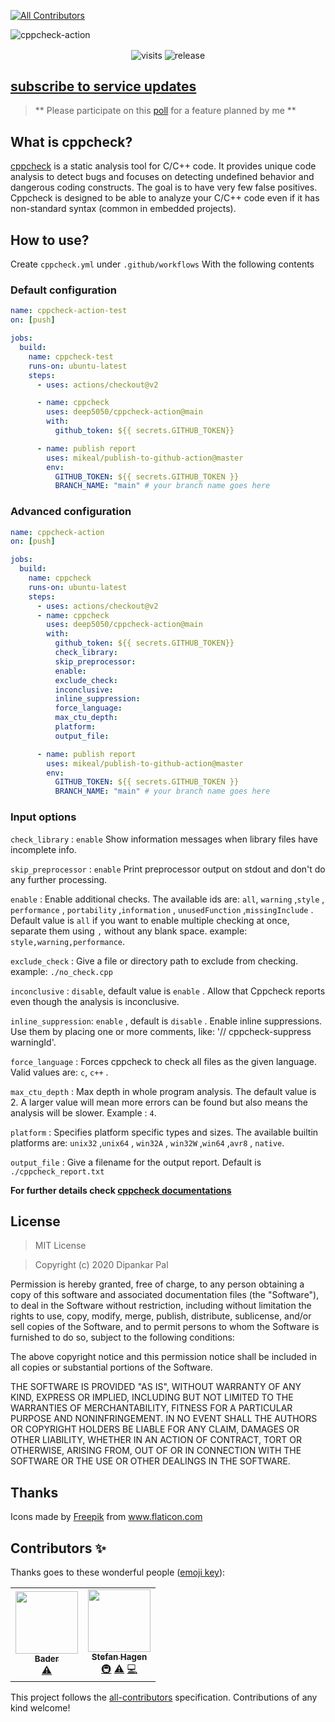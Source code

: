 <!-- ALL-CONTRIBUTORS-BADGE:START - Do not remove or modify this section -->

[![All Contributors](https://img.shields.io/badge/all_contributors-2-orange.svg?style=flat-square)](#contributors-)

<!-- ALL-CONTRIBUTORS-BADGE:END -->

![cppcheck-action](https://socialify.git.ci/deep5050/cppcheck-action/image?description=1&logo=https%3A%2F%2Fi.imgur.com%2FbDs8nfo.png&theme=Light)

<div align=center>
<p align=center>
<img align=center src=http://hits.dwyl.com/deep5050/cppcheck-action.svg alt=visits>
<img align=center src=https://img.shields.io/github/v/release/deep5050/cppcheck-action?style=flat-square alt=release>
</p>

</div>

## [subscribe to service updates](https://github.com/deep5050/cppcheck-action/issues/11)

> ** Please participate on this
> [poll](https://github.com/deep5050/cppcheck-action/issues/10) for a feature
> planned by me **

## What is cppcheck?

[cppcheck](https://github.com/danmar/cppcheck) is a static analysis tool for
C/C++ code. It provides unique code analysis to detect bugs and focuses on
detecting undefined behavior and dangerous coding constructs. The goal is to
have very few false positives. Cppcheck is designed to be able to analyze your
C/C++ code even if it has non-standard syntax (common in embedded projects).

## How to use?

Create `cppcheck.yml` under `.github/workflows` With the following contents

### Default configuration

```yml
name: cppcheck-action-test
on: [push]

jobs:
  build:
    name: cppcheck-test
    runs-on: ubuntu-latest
    steps:
      - uses: actions/checkout@v2

      - name: cppcheck
        uses: deep5050/cppcheck-action@main
        with:
          github_token: ${{ secrets.GITHUB_TOKEN}}

      - name: publish report
        uses: mikeal/publish-to-github-action@master
        env:
          GITHUB_TOKEN: ${{ secrets.GITHUB_TOKEN }}
          BRANCH_NAME: "main" # your branch name goes here
```

### Advanced configuration

```yml
name: cppcheck-action
on: [push]

jobs:
  build:
    name: cppcheck
    runs-on: ubuntu-latest
    steps:
      - uses: actions/checkout@v2
      - name: cppcheck
        uses: deep5050/cppcheck-action@main
        with:
          github_token: ${{ secrets.GITHUB_TOKEN}}
          check_library:
          skip_preprocessor:
          enable:
          exclude_check:
          inconclusive:
          inline_suppression:
          force_language:
          max_ctu_depth:
          platform:
          output_file:

      - name: publish report
        uses: mikeal/publish-to-github-action@master
        env:
          GITHUB_TOKEN: ${{ secrets.GITHUB_TOKEN }}
          BRANCH_NAME: "main" # your branch name goes here
```

### Input options

`check_library` : `enable` Show information messages when library files have
incomplete info.

`skip_preprocessor` : `enable` Print preprocessor output on stdout and don't do
any further processing.

`enable` : Enable additional checks. The available ids are: `all`, `warning`
,`style` , `performance` , `portability` ,`information` , `unusedFunction`
,`missingInclude` . Default value is `all` if you want to enable multiple
checking at once, separate them using `,` without any blank space. example:
`style,warning,performance`.

`exclude_check` : Give a file or directory path to exclude from checking.
example: `./no_check.cpp`

`inconclusive` : `disable`, default value is `enable` . Allow that Cppcheck
reports even though the analysis is inconclusive.

`inline_suppression`: `enable` , default is `disable` . Enable inline
suppressions. Use them by placing one or more comments, like: '//
cppcheck-suppress warningId'.

`force_language` : Forces cppcheck to check all files as the given language.
Valid values are: `c`, `c++` .

`max_ctu_depth` : Max depth in whole program analysis. The default value is 2. A
larger value will mean more errors can be found but also means the analysis will
be slower. Example : `4`.

`platform` : Specifies platform specific types and sizes. The available builtin
platforms are: `unix32` ,`unix64` , `win32A` , `win32W` ,`win64` ,`avr8` ,
`native`.

`output_file` : Give a filename for the output report. Default is
`./cppcheck_report.txt`

<b> For further details check
[cppcheck documentations](http://cppcheck.sourceforge.net/manual.pdf) </b>

## License

> MIT License

> Copyright (c) 2020 Dipankar Pal

Permission is hereby granted, free of charge, to any person obtaining a copy of
this software and associated documentation files (the "Software"), to deal in
the Software without restriction, including without limitation the rights to
use, copy, modify, merge, publish, distribute, sublicense, and/or sell copies of
the Software, and to permit persons to whom the Software is furnished to do so,
subject to the following conditions:

The above copyright notice and this permission notice shall be included in all
copies or substantial portions of the Software.

THE SOFTWARE IS PROVIDED "AS IS", WITHOUT WARRANTY OF ANY KIND, EXPRESS OR
IMPLIED, INCLUDING BUT NOT LIMITED TO THE WARRANTIES OF MERCHANTABILITY, FITNESS
FOR A PARTICULAR PURPOSE AND NONINFRINGEMENT. IN NO EVENT SHALL THE AUTHORS OR
COPYRIGHT HOLDERS BE LIABLE FOR ANY CLAIM, DAMAGES OR OTHER LIABILITY, WHETHER
IN AN ACTION OF CONTRACT, TORT OR OTHERWISE, ARISING FROM, OUT OF OR IN
CONNECTION WITH THE SOFTWARE OR THE USE OR OTHER DEALINGS IN THE SOFTWARE.

## Thanks

Icons made by
<a href="https://www.flaticon.com/authors/freepik" title="Freepik">Freepik</a>
from <a href="https://www.flaticon.com/" title="Flaticon"> www.flaticon.com</a>

## Contributors ✨

Thanks goes to these wonderful people
([emoji key](https://allcontributors.org/docs/en/emoji-key)):

<!-- ALL-CONTRIBUTORS-LIST:START - Do not remove or modify this section -->
<!-- prettier-ignore-start -->
<!-- markdownlint-disable -->
<table>
  <tr>
    <td align="center"><a href="http://badereddineouaich.herokuapp.com"><img src="https://avatars2.githubusercontent.com/u/49657842?v=4" width="100px;" alt=""/><br /><sub><b>Bader</b></sub></a><br /><a href="https://github.com/deep5050/cppcheck-action/commits?author=BaderEddineOuaich" title="Tests">⚠️</a></td>
    <td align="center"><a href="https://stefan-hagen.website"><img src="https://avatars1.githubusercontent.com/u/450800?v=4" width="100px;" alt=""/><br /><sub><b>Stefan Hagen</b></sub></a><br /><a href="#infra-sthagen" title="Infrastructure (Hosting, Build-Tools, etc)">🚇</a> <a href="https://github.com/deep5050/cppcheck-action/commits?author=sthagen" title="Tests">⚠️</a> <a href="https://github.com/deep5050/cppcheck-action/commits?author=sthagen" title="Code">💻</a></td>
  </tr>
</table>

<!-- markdownlint-enable -->
<!-- prettier-ignore-end -->

<!-- ALL-CONTRIBUTORS-LIST:END -->

This project follows the
[all-contributors](https://github.com/all-contributors/all-contributors)
specification. Contributions of any kind welcome!
